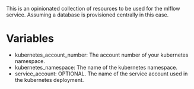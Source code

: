 This is an opinionated collection of resources to be used for the mlflow service. Assuming a database
is provisioned centrally in this case.

# Variables

- kubernetes_account_number: The account number of your kubernetes namespace. 
- kubernetes_namespace: The name of the kubernetes namespace.
- service_account: OPTIONAL. The name of the service account used in the kubernetes deployment.
